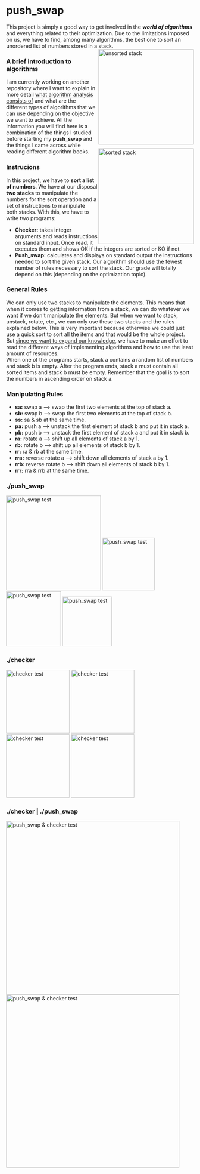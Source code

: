 # push_swap
This project is simply a good way to get involved in the **_world of algorithms_** and everything related to their optimization. Due to the limitations imposed on us, we have to find, among many algorithms, the best one to sort an unordered list of numbers stored in a stack.<br>
<img width="256" align="right" alt="unsorted stack" src="https://user-images.githubusercontent.com/74931024/117662329-b89ac800-b19f-11eb-8812-983cdd1089da.png">

### A brief introduction to algorithms
I am currently working on another repository where I want to explain in more detail [what algorithm analysis consists of](https://github.com/pgomez-a/algorithms) and what are the different types of algorithms that we can use depending on the objective we want to achieve. All the information you will find here is a combination of the things I studied before starting my **push_swap** and the things I came across while reading different algorithm books.
<img width="256" align="right" alt="sorted stack" src="https://user-images.githubusercontent.com/74931024/117662466-e1bb5880-b19f-11eb-98db-e7e63aebd496.png">

### Instrucions
In this project, we have to **sort a list of numbers**. We have at our disposal **two stacks** to manipulate the numbers for the sort operation and a set of instructions to manipulate both stacks. With this, we have to write two programs:
* **Checker:** takes integer arguments and reads instructions on standard input. Once read, it executes them and shows OK if the integers are sorted or KO if not.
* **Push_swap:** calculates and displays on standard output the instructions needed to sort the given stack. Our algorithm should use the fewest number of rules necessary to sort the stack. Our grade will totally depend on this (depending on the optimization topic).

### General Rules
We can only use two stacks to manipulate the elements. This means that when it comes to getting information from a stack, we can do whatever we want if we don't manipulate the elements. But when we want to stack, unstack, rotate, etc., we can only use these two stacks and the rules explained below. This is very important because otherwise we could just use a quick sort to sort all the items and that would be the whole project. But [since we want to expand our knowledge](https://www.goodreads.com/book/show/22847284-grokking-algorithms-an-illustrated-guide-for-programmers-and-other-curio), we have to make an effort to read the different ways of implementing algorithms and how to use the least amount of resources.<br>
When one of the programs starts, stack a contains a random list of numbers and stack b is empty. After the program ends, stack a must contain all sorted items and stack b must be empty. Remember that the goal is to sort the numbers in ascending order on stack a.

### Manipulating Rules
* **sa:** swap a --> swap the first two elements at the top of stack a.
* **sb:** swap b --> swap the first two elements at the top of stack b.
* **ss:** sa & sb at the same time.
* **pa:** push a --> unstack the first element of stack b and put it in stack a.
* **pb:** push b --> unstack the first element of stack a and put it in stack b.
* **ra:** rotate a --> shift up all elements of stack a by 1.
* **rb:** rotate b --> shift up all elements of stack b by 1.
* **rr:** ra & rb at the same time.
* **rra:** reverse rotate a --> shift down all elements of stack a by 1.
* **rrb:** reverse rotate b --> shift down all elements of stack b by 1.
* **rrr:** rra & rrb at the same time.

### ./push_swap
<img width="254" alt="push_swap test" src="https://user-images.githubusercontent.com/74931024/117660046-f64a2180-b19c-11eb-875d-4bb07717742a.png"> <img width="141" alt="push_swap test" src="https://user-images.githubusercontent.com/74931024/117659565-64daaf80-b19c-11eb-9a49-9f704ba2fefd.png"> <img width="147" alt="push_swap test" src="https://user-images.githubusercontent.com/74931024/117659652-80de5100-b19c-11eb-867e-e622a653e3b4.png"> <img width="133" alt="push_swap test" src="https://user-images.githubusercontent.com/74931024/117660346-5a6ce580-b19d-11eb-84bc-70177a1e96e4.png">

### ./checker
<img width="170" alt="checker test" src="https://user-images.githubusercontent.com/74931024/117661163-4ecdee80-b19e-11eb-835e-6dd38b6f7cd2.png"> <img width="170" alt="checker test" src="https://user-images.githubusercontent.com/74931024/117660773-debf6880-b19d-11eb-8152-459b10b29faf.png"> <img width="170" alt="checker test" src="https://user-images.githubusercontent.com/74931024/117660951-0c0c1680-b19e-11eb-9916-ffe0dda9dce8.png"> <img width="170" alt="checker test" src="https://user-images.githubusercontent.com/74931024/117661044-28a84e80-b19e-11eb-875d-965d39632874.png">

### ./checker | ./push_swap
<img width="465" alt="push_swap & checker test" src="https://user-images.githubusercontent.com/74931024/117661820-24c8fc00-b19f-11eb-870d-f142f7b2b380.png"> <img width="465" alt="push_swap & checker test" src="https://user-images.githubusercontent.com/74931024/117661885-39a58f80-b19f-11eb-8c2f-f513036d7414.png">
